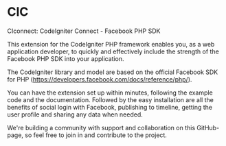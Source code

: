 CIC
===

CIconnect: CodeIgniter Connect - Facebook PHP SDK

This extension for the CodeIgniter PHP framework enables you, as a web application developer, to quickly and effectively include the strength of the Facebook PHP SDK into your application.

The CodeIgniter library and model are based on the official Facebook SDK for PHP (https://developers.facebook.com/docs/reference/php/).

You can have the extension set up within minutes, following the example code and the documentation.
Followed by the easy installation are all the benefits of social login with Facebook, publishing to timeline, getting the user profile and sharing any data when needed.

We're building a community with support and collaboration on this GitHub-page, so feel free to join in and contribute to the project.
